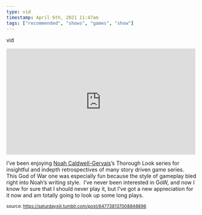 ```yaml
---
type: vid
timestamp: April 6th, 2021 11:47am
tags: ["recommended", "shows", "games", "show"]
---
```

vid
<iframe width="500" height="281"  id="youtube_iframe" src="https://www.youtube.com/embed/apX3q5PCrQQ?feature=oembed&amp;enablejsapi=1&amp;origin=http://safe.txmblr.com&amp;wmode=opaque" frameborder="0" allow="accelerometer; autoplay; clipboard-write; encrypted-media; gyroscope; picture-in-picture" allowfullscreen></iframe>                    
                                            
I’ve been enjoying <a href="https://www.youtube.com/user/broadcaststsatic" target="_blank">Noah Caldwell-Gervais</a>’s Thorough Look series for insightful and indepth retrospectives of many story driven game series.  This God of War one was especially fun because the style of gameplay bled right into Noah’s writing style.  I’ve never been interested in GoW, and now I know for sure that I should never play it, but I’ve got a new appreciation for it now and am totally going to look up some long plays.
 
                                                    
<small>source: https://saturdayxiii.tumblr.com/post/647738137008848896</small>